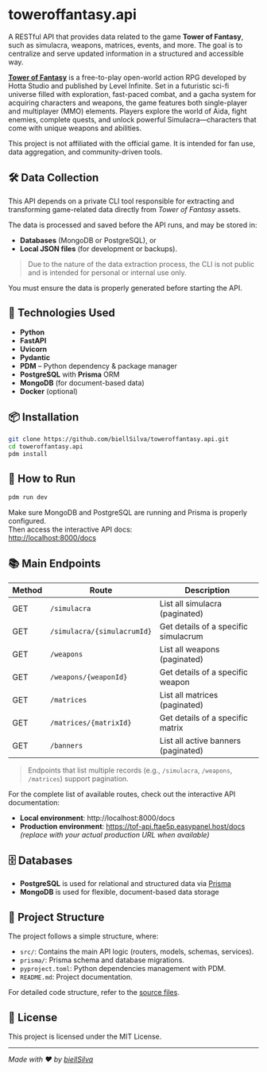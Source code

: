 # toweroffantasy.api

A RESTful API that provides data related to the game **Tower of Fantasy**, such as simulacra, weapons, matrices, events, and more. The goal is to centralize and serve updated information in a structured and accessible way.

[**Tower of Fantasy**](https://tof.perfectworld.com/en-us/index.html) is a free-to-play open-world action RPG developed by Hotta Studio and published by Level Infinite. Set in a futuristic sci-fi universe filled with exploration, fast-paced combat, and a gacha system for acquiring characters and weapons, the game features both single-player and multiplayer (MMO) elements. Players explore the world of Aida, fight enemies, complete quests, and unlock powerful Simulacra—characters that come with unique weapons and abilities.

This project is not affiliated with the official game. It is intended for fan use, data aggregation, and community-driven tools.

## 🛠️ Data Collection

This API depends on a private CLI tool responsible for extracting and transforming game-related data directly from *Tower of Fantasy* assets.

The data is processed and saved before the API runs, and may be stored in:
- **Databases** (MongoDB or PostgreSQL), or
- **Local JSON files** (for development or backups).

> Due to the nature of the data extraction process, the CLI is not public and is intended for personal or internal use only.

You must ensure the data is properly generated before starting the API.

## 🚀 Technologies Used

- **Python**
- **FastAPI**
- **Uvicorn**
- **Pydantic**
- **PDM** – Python dependency & package manager
- **PostgreSQL** with **Prisma** ORM
- **MongoDB** (for document-based data)
- **Docker** (optional)

## 📦 Installation

```bash
git clone https://github.com/biellSilva/toweroffantasy.api.git
cd toweroffantasy.api
pdm install
```

## 🔧 How to Run

```bash
pdm run dev
```

Make sure MongoDB and PostgreSQL are running and Prisma is properly configured.  
Then access the interactive API docs:  
[http://localhost:8000/docs](http://localhost:8000/docs)

## 📚 Main Endpoints

| Method | Route                       | Description                                      |
|--------|-----------------------------|--------------------------------------------------|
| GET    | `/simulacra`                 | List all simulacra (paginated)                   |
| GET    | `/simulacra/{simulacrumId}`  | Get details of a specific simulacrum             |
| GET    | `/weapons`                   | List all weapons (paginated)                     |
| GET    | `/weapons/{weaponId}`        | Get details of a specific weapon                 |
| GET    | `/matrices`                  | List all matrices (paginated)                    |
| GET    | `/matrices/{matrixId}`       | Get details of a specific matrix                 |
| GET    | `/banners`                   | List all active banners (paginated)              |

> Endpoints that list multiple records (e.g., `/simulacra`, `/weapons`, `/matrices`) support pagination.

For the complete list of available routes, check out the interactive API documentation:

- **Local environment**: http://localhost:8000/docs
- **Production environment**: https://tof-api.ftae5p.easypanel.host/docs *(replace with your actual production URL when available)*

## 🗄️ Databases

- **PostgreSQL** is used for relational and structured data via [Prisma](https://www.prisma.io/)
- **MongoDB** is used for flexible, document-based data storage

## 📁 Project Structure

The project follows a simple structure, where:

- `src/`: Contains the main API logic (routers, models, schemas, services).
- `prisma/`: Prisma schema and database migrations.
- `pyproject.toml`: Python dependencies management with PDM.
- `README.md`: Project documentation.

For detailed code structure, refer to the [source files](https://github.com/biellSilva/toweroffantasy.api).

## 📄 License

This project is licensed under the MIT License.

---

*Made with ❤️ by [biellSilva](https://github.com/biellSilva)*
